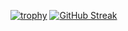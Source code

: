 [![trophy](https://github-profile-trophy.vercel.app/?username=pepoloco)](https://github.com/ryo-ma/github-profile-trophy)
[![GitHub Streak](https://github-readme-streak-stats.herokuapp.com/?user=pepoloco)](https://git.io/streak-stats)

